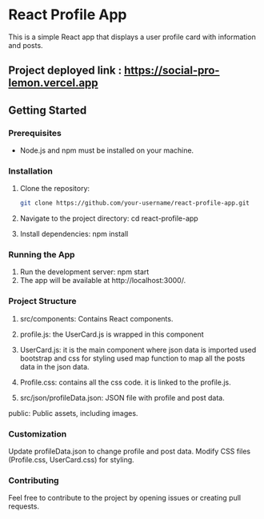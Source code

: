 # React Profile App

This is a simple React app that displays a user profile card with information and posts.
## Project deployed link : https://social-pro-lemon.vercel.app

## Getting Started

### Prerequisites

- Node.js and npm must be installed on your machine.

### Installation

1. Clone the repository:

   ```bash
   git clone https://github.com/your-username/react-profile-app.git
2. Navigate to the project directory:
   cd react-profile-app
3. Install dependencies:
   npm install
### Running the App
1. Run the development server: npm start
2. The app will be available at http://localhost:3000/.

### Project Structure

1. src/components: Contains React components.

2. profile.js: the UserCard.js is wrapped in this component

3. UserCard.js: it is the main component where json data is imported used bootstrap and css for styling
             used map function to map all the posts data in the json data.
             
4. Profile.css: contains all the css code. it is linked to the profile.js.

5. src/json/profileData.json: JSON file with profile and post data.

public: Public assets, including images.

### Customization
Update profileData.json to change profile and post data.
Modify CSS files (Profile.css, UserCard.css) for styling.

### Contributing
Feel free to contribute to the project by opening issues or creating pull requests.
